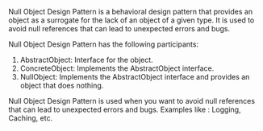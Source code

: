 Null Object Design Pattern is a behavioral design pattern that provides an object as a surrogate for the lack of an object of a given type.
It is used to avoid null references that can lead to unexpected errors and bugs.

Null Object Design Pattern has the following participants:
1. AbstractObject: Interface for the object.
2. ConcreteObject: Implements the AbstractObject interface.
3. NullObject: Implements the AbstractObject interface and provides an object that does nothing.

Null Object Design Pattern is used when you want to avoid null references that can lead to unexpected errors and bugs.
Examples like : Logging, Caching, etc.